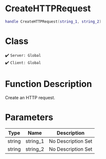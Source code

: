 # CreateHTTPRequest
```lua
handle CreateHTTPRequest(string_1, string_2)
```
# Class
✔️ `Server: Global`  
✔️ `Client: Global`  

# Function Description
Create an HTTP request.
# Parameters
Type|Name|Description
--|--|--
string|string_1|No Description Set
string|string_2|No Description Set

